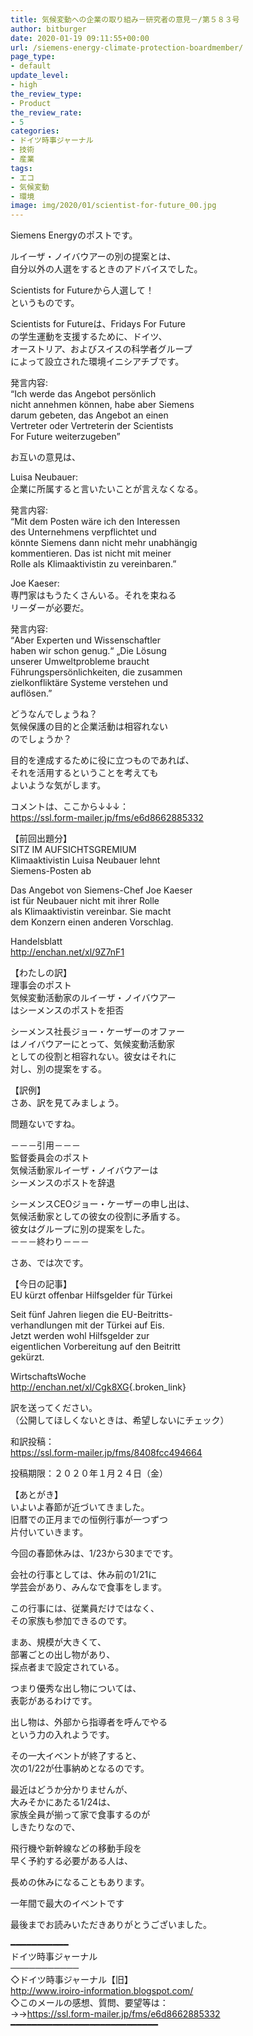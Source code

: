 ```yaml
---
title: 気候変動への企業の取り組み－研究者の意見－/第５８３号
author: bitburger
date: 2020-01-19 09:11:55+00:00
url: /siemens-energy-climate-protection-boardmember/
page_type:
- default
update_level:
- high
the_review_type:
- Product
the_review_rate:
- 5
categories:
- ドイツ時事ジャーナル
- 技術
- 産業
tags:
- エコ
- 気候変動
- 環境
image: img/2020/01/scientist-for-future_00.jpg
---
```

Siemens Energyのポストです。

ルイーザ・ノイバウアーの別の提案とは、  
自分以外の人選をするときのアドバイスでした。

Scientists for Futureから人選して！  
というものです。

Scientists for Futureは、Fridays For Future  
の学生運動を支援するために、ドイツ、  
オーストリア、およびスイスの科学者グループ  
によって設立された環境イニシアチブです。

発言内容:  
&#8220;Ich werde das Angebot persönlich  
nicht annehmen können, habe aber Siemens  
darum gebeten, das Angebot an einen  
Vertreter oder Vertreterin der Scientists  
For Future weiterzugeben&#8221;

  
お互いの意見は、

Luisa Neubauer:  
企業に所属すると言いたいことが言えなくなる。

発言内容:  
&#8220;Mit dem Posten wäre ich den Interessen  
des Unternehmens verpflichtet und  
könnte Siemens dann nicht mehr unabhängig  
kommentieren. Das ist nicht mit meiner  
Rolle als Klimaaktivistin zu vereinbaren.&#8221;

Joe Kaeser:  
専門家はもうたくさんいる。それを束ねる  
リーダーが必要だ。

発言内容:  
&#8220;Aber Experten und Wissenschaftler  
haben wir schon genug.“ „Die Lösung  
unserer Umweltprobleme braucht  
Führungspersönlichkeiten, die zusammen  
zielkonfliktäre Systeme verstehen und  
auflösen.&#8221;

  
どうなんでしょうね？  
気候保護の目的と企業活動は相容れない  
のでしょうか？

目的を達成するために役に立つものであれば、  
それを活用するということを考えても  
よいような気がします。

  
コメントは、ここから↓↓↓：  
<https://ssl.form-mailer.jp/fms/e6d8662885332>

【前回出題分】  
SITZ IM AUFSICHTSGREMIUM  
Klimaaktivistin Luisa Neubauer lehnt  
Siemens-Posten ab

Das Angebot von Siemens-Chef Joe Kaeser  
ist für Neubauer nicht mit ihrer Rolle  
als Klimaaktivistin vereinbar. Sie macht  
dem Konzern einen anderen Vorschlag.

Handelsblatt  
http://enchan.net/xl/9Z7nF1

  
【わたしの訳】  
理事会のポスト  
気候変動活動家のルイーザ・ノイバウアー  
はシーメンスのポストを拒否

シーメンス社長ジョー・ケーザーのオファー  
はノイバウアーにとって、気候変動活動家  
としての役割と相容れない。彼女はそれに  
対し、別の提案をする。

【訳例】  
さあ、訳を見てみましょう。

問題ないですね。

－－－引用－－－  
監督委員会のポスト  
気候活動家ルイーザ・ノイバウアーは  
シーメンスのポストを辞退

シーメンスCEOジョー・ケーザーの申し出は、  
気候活動家としての彼女の役割に矛盾する。  
彼女はグループに別の提案をした。  
－－－終わり－－－

  
さあ、では次です。

【今日の記事】  
EU kürzt offenbar Hilfsgelder für Türkei

Seit fünf Jahren liegen die EU-Beitritts-  
verhandlungen mit der Türkei auf Eis.  
Jetzt werden wohl Hilfsgelder zur  
eigentlichen Vorbereitung auf den Beitritt  
gekürzt.

WirtschaftsWoche  
<http://enchan.net/xl/Cgk8XG>{.broken_link}

訳を送ってください。  
（公開してほしくないときは、希望しないにチェック）

和訳投稿：  
 <https://ssl.form-mailer.jp/fms/8408fcc494664>

投稿期限：２０２０年１月２４日（金）

【あとがき】  
いよいよ春節が近づいてきました。  
旧暦での正月までの恒例行事が一つずつ  
片付いていきます。

今回の春節休みは、1/23から30までです。

会社の行事としては、休み前の1/21に  
学芸会があり、みんなで食事をします。

この行事には、従業員だけではなく、  
その家族も参加できるのです。

まあ、規模が大きくて、  
部署ごとの出し物があり、  
採点者まで設定されている。

つまり優秀な出し物については、  
表彰があるわけです。

出し物は、外部から指導者を呼んでやる  
という力の入れようです。

その一大イベントが終了すると、  
次の1/22が仕事納めとなるのです。

最近はどうか分かりませんが、  
大みそかにあたる1/24は、  
家族全員が揃って家で食事するのが  
しきたりなので、

飛行機や新幹線などの移動手段を  
早く予約する必要がある人は、

長めの休みになることもあります。

一年間で最大のイベントです

  
最後までお読みいただきありがとうございました。

━━━━━━━━━━━  
ドイツ時事ジャーナル  
───────────  
◇ドイツ時事ジャーナル【旧】  
<http://www.iroiro-information.blogspot.com/>  
◇このメールの感想、質問、要望等は：  
->-><https://ssl.form-mailer.jp/fms/e6d8662885332>  
━━━━━━━━━━━━━━━━━━━━━━━━━━━━
